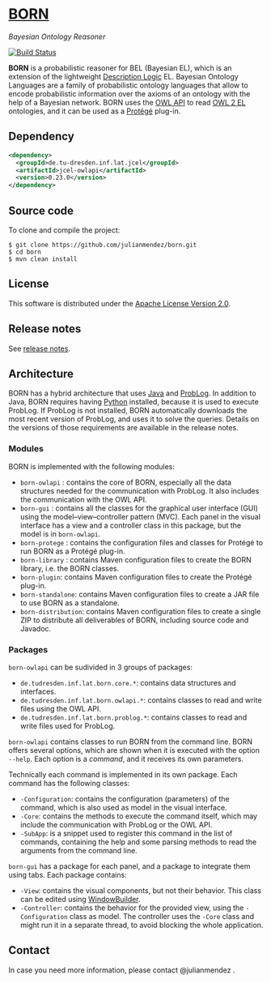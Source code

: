 # [BORN](http://julianmendez.github.io/born/)
*Bayesian Ontology Reasoner*


[![Build Status](https://travis-ci.org/julianmendez/born.png?branch=master)](https://travis-ci.org/julianmendez/born)


**BORN** is a probabilistic reasoner for BEL (Bayesian EL), which is an extension of the
lightweight [Description Logic](http://dl.kr.org/) EL. Bayesian Ontology Languages are a
family of probabilistic ontology languages that allow to encode probabilistic information
over the axioms of an ontology with the help of a Bayesian network. BORN uses
the [OWL API](http://owlcs.github.io/owlapi/) to
read [OWL 2 EL](http://www.w3.org/TR/owl2-profiles/#OWL_2_EL) ontologies, and it can be used as a [Prot&eacute;g&eacute;](http://protege.stanford.edu/) plug-in.


## Dependency

```xml
<dependency>
  <groupId>de.tu-dresden.inf.lat.jcel</groupId>
  <artifactId>jcel-owlapi</artifactId>
  <version>0.23.0</version>
</dependency>
```


## Source code

To clone and compile the project:

```
$ git clone https://github.com/julianmendez/born.git
$ cd born
$ mvn clean install
```

## License

This software is distributed under the [Apache License Version 2.0](http://www.apache.org/licenses/LICENSE-2.0.txt).


## Release notes

See [release notes](http://github.com/julianmendez/born/blob/master/RELEASE-NOTES.md).


## Architecture

BORN has a hybrid architecture that uses [Java](http://www.oracle.com/technetwork/java/index.html) and [ProbLog](https://dtai.cs.kuleuven.be/problog/). In addition to Java, BORN requires having [Python](https://www.python.org/) installed, because it is used to execute ProbLog. If ProbLog is not installed, BORN automatically downloads the most recent version of ProbLog, and uses it to solve the queries.
Details on the versions of those requirements are available in the release notes.


### Modules

BORN is implemented with the following modules:
* `born-owlapi` : contains the core of BORN, especially all the data structures needed for the communication with ProbLog. It also includes the communication with the OWL API.
* `born-gui` : contains all the classes for the graphical user interface (GUI) using the model–view–controller pattern (MVC). Each panel in the visual interface has a view and a controller class in this package, but the model is in `born-owlapi`.
* `born-protege` : contains the configuration files and classes for Prot&eacute;g&eacute; to run BORN as a Prot&eacute;g&eacute; plug-in.
* `born-library` : contains Maven configuration files to create the BORN library, i.e. the BORN classes.
* `born-plugin`: contains Maven configuration files to create the Prot&eacute;g&eacute; plug-in.
* `born-standalone`: contains Maven configuration files to create a JAR file to use BORN as a standalone.
* `born-distribution`: contains Maven configuration files to create a single ZIP to distribute all deliverables of BORN, including source code and Javadoc.


### Packages

`born-owlapi` can be sudivided in 3 groups of packages:
* `de.tudresden.inf.lat.born.core.*`: contains data structures and interfaces.
* `de.tudresden.inf.lat.born.owlapi.*`: contains classes to read and write files using the OWL API.
* `de.tudresden.inf.lat.born.problog.*`: contains classes to read and write files used for ProbLog.

`born-owlapi` contains classes to run BORN from the command line. BORN offers several options, which are shown when it is executed with the option `--help`. Each option is a *command*, and it receives its own parameters.

Technically each command is implemented in its own package. Each command has the following classes:
* `-Configuration`: contains the configuration (parameters) of the command, which is also used as model in the visual interface. 
* `-Core`: contains the methods to execute the command itself, which may include the communication with ProbLog or the OWL API.
* `-SubApp`: is a snippet used to register this command in the list of commands, containing the help and some parsing methods to read the arguments from the command line.

`born-gui` has a package for each panel, and a package to integrate them using tabs. Each package contains:
* `-View`: contains the visual components, but not their behavior. This class can be edited using [WindowBuilder](https://projects.eclipse.org/projects/tools.windowbuilder). 
* `-Controller`: contains the behavior for the provided view, using the `-Configuration` class as model.  The controller uses the `-Core` class and might run it in a separate thread, to avoid blocking the whole application.


## Contact

In case you need more information, please contact @julianmendez .


